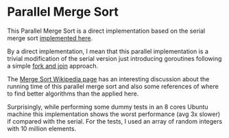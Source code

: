 # Parallel Merge Sort

This Parallel Merge Sort is a direct implementation based on the serial merge
sort [implemented here](../serial/main.go).

By a direct implementation, I mean that this parallel implementation is a trivial
modification of the serial version just introducing goroutines following a
simple [fork and join](https://en.wikipedia.org/wiki/Fork%E2%80%93join_model)
approach.

The [Merge Sort Wikipedia page](https://en.wikipedia.org/wiki/Merge_sort#Parallel_merge_sort)
has an interesting discussion about the running time of this parallel merge sort
and also some references of where to find better algorithms than the applied here.

Surprisingly, while performing some dummy tests in an 8 cores Ubuntu machine this
implementation shows the worst performance (avg 3x slower) if compared with the 
serial. For the tests, I used an array of random integers with 10 million elements.
